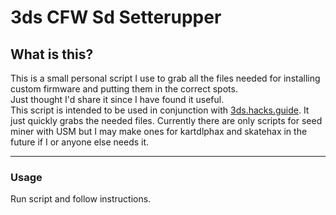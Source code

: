 # 3ds CFW Sd Setterupper
## What is this?
This is a small personal script I use to grab all the files needed for installing custom firmware and putting them in the correct spots.  
Just thought I'd share it since I have found it useful.  
This script is intended to be used in conjunction with [3ds.hacks.guide](). It just quickly grabs the needed files. Currently there are only scripts for seed miner with USM but I may make ones for kartdlphax and skatehax in the future if I or anyone else needs it. 

--------
### Usage

Run script and follow instructions.
